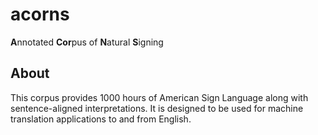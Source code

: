 # acorns
 **A**nnotated **Cor**pus of **N**atural **S**igning

## About
This corpus provides 1000 hours of American Sign Language along with sentence-aligned interpretations. It is designed to be used for machine translation applications to and from English.
